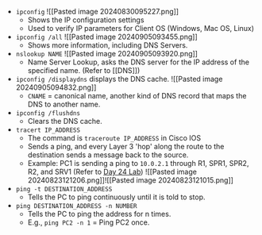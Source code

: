 - `ipconfig`
	![[Pasted image 20240830095227.png]]
	- Shows the IP configuration settings
	- Used to verify IP parameters for Client OS (Windows, Mac OS, Linux)
- `ipconfig /all`
	![[Pasted image 20240905093455.png]]
	- Shows more information, including DNS Servers.
- `nslookup NAME` 
	![[Pasted image 20240905093920.png]]
	- Name Server Lookup, asks the DNS server for the IP address of the specified name. (Refer to [[DNS]])
- `ipconfig /displaydns` displays the DNS cache.
	![[Pasted image 20240905094832.png]]
	- `CNAME` = canonical name, another kind of DNS record that maps the DNS to another name.
- `ipconfig /flushdns`
	- Clears the DNS cache.
- `tracert IP_ADDRESS`
	- The command is `traceroute IP_ADDRESS` in Cisco IOS
	- Sends a ping, and every Layer 3 'hop' along the route to the destination sends a message back to the source.
	- Example: PC1 is sending a ping to `10.0.2.1` through R1, SPR1, SPR2, R2, and SRV1 (Refer to [Day 24 Lab](https://youtu.be/KuKC0G3LZc8?si=NadxYOJSACKHrRsS)) ![[Pasted image 20240823121206.png]]![[Pasted image 20240823121015.png]]
- `ping -t DESTINATION_ADDRESS`
	- Tells the PC to ping continuously until it is told to stop.
- `ping DESTINATION_ADDRESS -n NUMBER`
	- Tells the PC to ping the address for n times.
	- E.g., `ping PC2 -n 1` = Ping PC2 once.